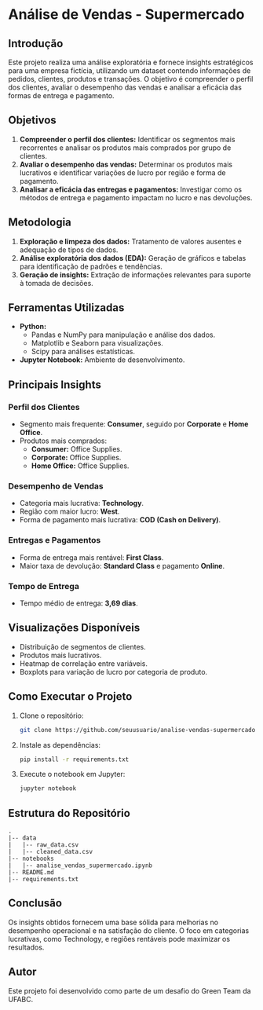 # Análise de Vendas - Supermercado

## Introdução
Este projeto realiza uma análise exploratória e fornece insights estratégicos para uma empresa fictícia, utilizando um dataset contendo informações de pedidos, clientes, produtos e transações. O objetivo é compreender o perfil dos clientes, avaliar o desempenho das vendas e analisar a eficácia das formas de entrega e pagamento.

## Objetivos
1. **Compreender o perfil dos clientes:** Identificar os segmentos mais recorrentes e analisar os produtos mais comprados por grupo de clientes.
2. **Avaliar o desempenho das vendas:** Determinar os produtos mais lucrativos e identificar variações de lucro por região e forma de pagamento.
3. **Analisar a eficácia das entregas e pagamentos:** Investigar como os métodos de entrega e pagamento impactam no lucro e nas devoluções.

## Metodologia
1. **Exploração e limpeza dos dados:** Tratamento de valores ausentes e adequação de tipos de dados.
2. **Análise exploratória dos dados (EDA):** Geração de gráficos e tabelas para identificação de padrões e tendências.
3. **Geração de insights:** Extração de informações relevantes para suporte à tomada de decisões.

## Ferramentas Utilizadas
- **Python:**
  - Pandas e NumPy para manipulação e análise dos dados.
  - Matplotlib e Seaborn para visualizações.
  - Scipy para análises estatísticas.
- **Jupyter Notebook:** Ambiente de desenvolvimento.

## Principais Insights
### Perfil dos Clientes
- Segmento mais frequente: **Consumer**, seguido por **Corporate** e **Home Office**.
- Produtos mais comprados:
  - **Consumer:** Office Supplies.
  - **Corporate:** Office Supplies.
  - **Home Office:** Office Supplies.

### Desempenho de Vendas
- Categoria mais lucrativa: **Technology**.
- Região com maior lucro: **West**.
- Forma de pagamento mais lucrativa: **COD (Cash on Delivery)**.

### Entregas e Pagamentos
- Forma de entrega mais rentável: **First Class**.
- Maior taxa de devolução: **Standard Class** e pagamento **Online**.

### Tempo de Entrega
- Tempo médio de entrega: **3,69 dias**.

## Visualizações Disponíveis
- Distribuição de segmentos de clientes.
- Produtos mais lucrativos.
- Heatmap de correlação entre variáveis.
- Boxplots para variação de lucro por categoria de produto.

## Como Executar o Projeto
1. Clone o repositório:
   ```bash
   git clone https://github.com/seuusuario/analise-vendas-supermercado.git
   ```
2. Instale as dependências:
   ```bash
   pip install -r requirements.txt
   ```
3. Execute o notebook em Jupyter:
   ```bash
   jupyter notebook
   ```

## Estrutura do Repositório
```
.
|-- data
|   |-- raw_data.csv
|   |-- cleaned_data.csv
|-- notebooks
|   |-- analise_vendas_supermercado.ipynb
|-- README.md
|-- requirements.txt
```

## Conclusão
Os insights obtidos fornecem uma base sólida para melhorias no desempenho operacional e na satisfação do cliente. O foco em categorias lucrativas, como Technology, e regiões rentáveis pode maximizar os resultados.

## Autor
Este projeto foi desenvolvido como parte de um desafio do Green Team da UFABC.

